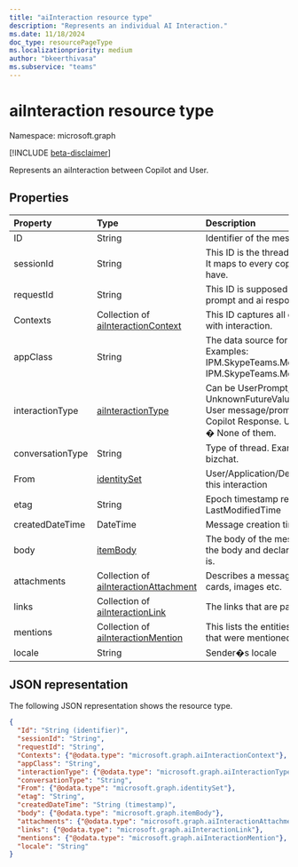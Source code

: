 ```yaml
---
title: "aiInteraction resource type"
description: "Represents an individual AI Interaction."
ms.date: 11/18/2024
doc_type: resourcePageType
ms.localizationpriority: medium
author: "bkeerthivasa"
ms.subservice: "teams"
---
```


# aiInteraction resource type

Namespace: microsoft.graph

[!INCLUDE [beta-disclaimer](../../includes/beta-disclaimer.md)]

Represents an aiInteraction between Copilot and User.

## Properties

| Property   | Type | Description |
|:---------------|:--------|:----------|
| ID | String | Identifier of the message. |
| sessionId | String | This ID is the thread ID/conversation ID. It maps to every copilot session user have. |
| requestId | String | This ID is supposed to group user prompt and ai response. |
| Contexts | Collection of [aiInteractionContext](../resources/aiinteractioncontext.md) | This ID captures all contexts associated with interaction. |
| appClass | String | The data source for Copilot data. Examples: IPM.SkypeTeams.Message.Copilot.Excel, IPM.SkypeTeams.Message.Copilot.Loop |
| interactionType | [aiInteractionType](../resources/aiinteractiontype.md) | Can be UserPrompt, AiResponse, or UnknownFutureValue. UserPrompt - User message/prompt. AiResponse - Copilot Response. UnknownFutureValue � None of them. |
| conversationType | String | Type of thread. Examples: appchat or bizchat. |
| From | [identitySet](../resources/identityset.md)  | User/Application/Device associated with this interaction |
| etag | String | Epoch timestamp representation of LastModifiedTime |
| createdDateTime | DateTime | Message creation time. |
| body | [itemBody](../resources/itembody.md) | The body of the message. It specifies the body and declares the kind of body it is. |
| attachments | Collection of [aiInteractionAttachment](../resources/aiinteractionattachment.md) | Describes a message attachment like cards, images etc. |
| links | Collection of [aiInteractionLink](../resources/aiinteractionlink.md) | The links that are part of the interaction. |
| mentions | Collection of [aiInteractionMention](../resources/aiinteractionmention.md) | This lists the entities (users, bots etc.) that were mentioned in the interaction. |
| locale | String | Sender�s locale |
## JSON representation

The following JSON representation shows the resource type.

<!--{
  "blockType": "resource",
  "optionalProperties": [],
  "keyProperty": "id",
  "baseType": "microsoft.graph.entity",
  "@odata.type": "microsoft.graph.aiInteraction"
}-->

```json
{
  "Id": "String (identifier)",
  "sessionId": "String",
  "requestId": "String",
  "Contexts": {"@odata.type": "microsoft.graph.aiInteractionContext"},
  "appClass": "String",
  "interactionType": {"@odata.type": "microsoft.graph.aiInteractionType"},
  "conversationType": "String",
  "From": {"@odata.type": "microsoft.graph.identitySet"},
  "etag": "String",
  "createdDateTime": "String (timestamp)",
  "body": {"@odata.type": "microsoft.graph.itemBody"},
  "attachments": {"@odata.type": "microsoft.graph.aiInteractionAttachment"},
  "links": {"@odata.type": "microsoft.graph.aiInteractionLink"},
  "mentions": {"@odata.type": "microsoft.graph.aiInteractionMention"},
  "locale": "String"
}
```
